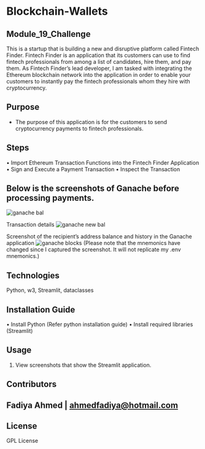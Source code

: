 # Blockchain-Wallets
## Module_19_Challenge


This is a startup that is building a new and disruptive platform called Fintech Finder. Fintech Finder is an application that its customers can use to find fintech professionals from among a list of candidates, hire them, and pay them. As Fintech Finder’s lead developer, I am tasked with integrating the Ethereum blockchain network into the application in order to enable your customers to instantly pay the fintech professionals whom they hire with cryptocurrency.

## Purpose
* The purpose of this application is for the customers to send cryptocurrency payments to fintech professionals.

## Steps
• Import Ethereum Transaction Functions into the Fintech Finder Application
• Sign and Execute a Payment Transaction
• Inspect the Transaction

## Below is the screenshots of Ganache before processing payments.

![ganache bal](https://user-images.githubusercontent.com/99453114/176759541-753aad8c-fde4-4c2b-99c1-914940efc623.png)
  
 Transaction details
 ![ganache new bal](https://user-images.githubusercontent.com/99453114/176759821-eb70e468-dc51-433b-b7ad-4158e26d390b.png)

 Screenshot of the recipient’s address balance and history in the Ganache application
 ![ganache blocks](https://user-images.githubusercontent.com/99453114/176759955-11943d29-f667-4a0b-ae73-0f371f7eeeb8.png)
(Please note that the mnemonics have changed since I captured the screenshot. It will not replicate my .env mnemonics.)

## Technologies

Python, w3, Streamlit, dataclasses


## Installation Guide
•	Install Python (Refer python installation guide) 
•	Install required libraries (Streamlit)


## Usage


1.	View screenshots that show the Streamlit application.


## Contributors

Fadiya Ahmed | ahmedfadiya@hotmail.com
---

## License

GPL License

